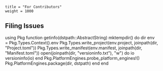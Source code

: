 ```@cfg
title = "For Contributors"
weight = 1000
```

## Filing Issues

using Pkg
function getinfo(dstpath::AbstractString)
    mktempdir() do dir
        env = Pkg.Types.Context().env
        Pkg.Types.write_project(env.project, joinpath(dir, "Project.toml"))
        Pkg.Types.write_manifest(env.manifest, joinpath(dir, "Manifest.toml"))
        open(joinpath(dir, "versioninfo.txt"), "w") do io
            versioninfo(io)
        end
        Pkg.PlatformEngines.probe_platform_engines!()
        Pkg.PlatformEngines.package(dir, dstpath)
    end
end